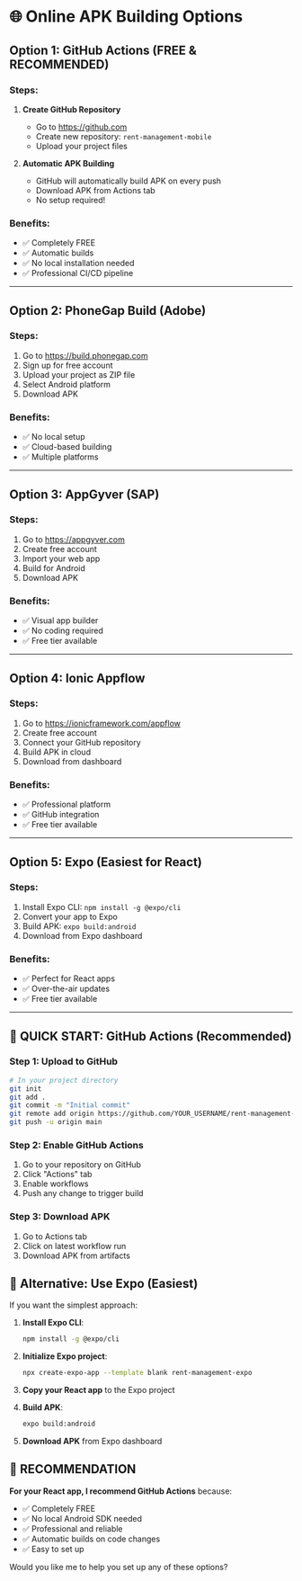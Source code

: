 # 🌐 Online APK Building Options

## Option 1: GitHub Actions (FREE & RECOMMENDED)

### Steps:
1. **Create GitHub Repository**
   - Go to https://github.com
   - Create new repository: `rent-management-mobile`
   - Upload your project files

2. **Automatic APK Building**
   - GitHub will automatically build APK on every push
   - Download APK from Actions tab
   - No setup required!

### Benefits:
- ✅ Completely FREE
- ✅ Automatic builds
- ✅ No local installation needed
- ✅ Professional CI/CD pipeline

---

## Option 2: PhoneGap Build (Adobe)

### Steps:
1. Go to https://build.phonegap.com
2. Sign up for free account
3. Upload your project as ZIP file
4. Select Android platform
5. Download APK

### Benefits:
- ✅ No local setup
- ✅ Cloud-based building
- ✅ Multiple platforms

---

## Option 3: AppGyver (SAP)

### Steps:
1. Go to https://appgyver.com
2. Create free account
3. Import your web app
4. Build for Android
5. Download APK

### Benefits:
- ✅ Visual app builder
- ✅ No coding required
- ✅ Free tier available

---

## Option 4: Ionic Appflow

### Steps:
1. Go to https://ionicframework.com/appflow
2. Create free account
3. Connect your GitHub repository
4. Build APK in cloud
5. Download from dashboard

### Benefits:
- ✅ Professional platform
- ✅ GitHub integration
- ✅ Free tier available

---

## Option 5: Expo (Easiest for React)

### Steps:
1. Install Expo CLI: `npm install -g @expo/cli`
2. Convert your app to Expo
3. Build APK: `expo build:android`
4. Download from Expo dashboard

### Benefits:
- ✅ Perfect for React apps
- ✅ Over-the-air updates
- ✅ Free tier available

---

## 🚀 QUICK START: GitHub Actions (Recommended)

### Step 1: Upload to GitHub
```bash
# In your project directory
git init
git add .
git commit -m "Initial commit"
git remote add origin https://github.com/YOUR_USERNAME/rent-management-mobile.git
git push -u origin main
```

### Step 2: Enable GitHub Actions
1. Go to your repository on GitHub
2. Click "Actions" tab
3. Enable workflows
4. Push any change to trigger build

### Step 3: Download APK
1. Go to Actions tab
2. Click on latest workflow run
3. Download APK from artifacts

## 📱 Alternative: Use Expo (Easiest)

If you want the simplest approach:

1. **Install Expo CLI**:
   ```bash
   npm install -g @expo/cli
   ```

2. **Initialize Expo project**:
   ```bash
   npx create-expo-app --template blank rent-management-expo
   ```

3. **Copy your React app** to the Expo project

4. **Build APK**:
   ```bash
   expo build:android
   ```

5. **Download APK** from Expo dashboard

## 🎯 RECOMMENDATION

**For your React app, I recommend GitHub Actions** because:
- ✅ Completely FREE
- ✅ No local Android SDK needed
- ✅ Professional and reliable
- ✅ Automatic builds on code changes
- ✅ Easy to set up

Would you like me to help you set up any of these options?
